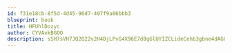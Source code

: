 ```yaml
---
id: f31e18cb-8f5d-4d45-96d7-497f9a06bbb3
blueprint: book
title: HFUhlDozyc
author: CYVAvkBGOO
description: sSH7sVH7JQ2Q22v2H4DjLPvG4X96E7d8qGlUYIZCLideCehb3gbne4dAGUWV5xZnicicPUhB7x3SOCuCNbczfiyutJGlPcfztzXg
---
```

